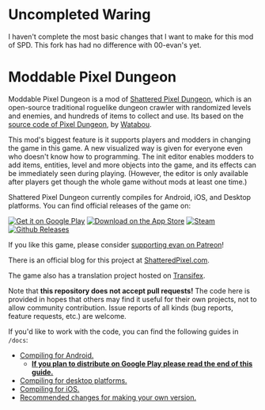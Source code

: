 # Uncompleted Waring

I haven't complete the most basic changes that I want to make for this mod of SPD. This fork has had no difference with 00-evan's yet.

# Moddable Pixel Dungeon

Moddable Pixel Dungeon is a mod of [Shattered Pixel Dungeon](https://shatteredpixel.com/shatteredpd/), which is an open-source traditional roguelike dungeon crawler with randomized levels and enemies, and hundreds of items to collect and use. Its based on the [source code of Pixel Dungeon](https://github.com/00-Evan/pixel-dungeon-gradle), by [Watabou](https://www.watabou.ru).

This mod's biggest feature is it supports players and modders in changing the game in this game. A new visualized way is given for everyone even who doesn't know how to programming. The init editor enables modders to add items, entities, level and more objects into the game, and its effects can be immediately seen during playing. (However, the editor is only available after players get though the whole game without mods at least one time.)

Shattered Pixel Dungeon currently compiles for Android, iOS, and Desktop platforms. You can find official releases of the game on:

[![Get it on Google Play](https://shatteredpixel.com/assets/images/gplay-badge.png)](https://play.google.com/store/apps/details?id=com.shatteredpixel.shatteredpixeldungeon)
[![Download on the App Store](https://shatteredpixel.com/assets/images/appstore-badge.png)](https://apps.apple.com/app/shattered-pixel-dungeon/id1563121109)
[![Steam](https://shatteredpixel.com/assets/images/steam-badge.png)](https://store.steampowered.com/app/1769170/Shattered_Pixel_Dungeon/)
[![Github Releases](https://shatteredpixel.com/assets/images/github-badge.png)](https://github.com/00-Evan/shattered-pixel-dungeon/releases)

If you like this game, please consider [supporting evan on Patreon](https://www.patreon.com/ShatteredPixel)!

There is an official blog for this project at [ShatteredPixel.com](https://www.shatteredpixel.com/blog/).

The game also has a translation project hosted on [Transifex](https://www.transifex.com/shattered-pixel/shattered-pixel-dungeon/).

Note that **this repository does not accept pull requests!** The code here is provided in hopes that others may find it useful for their own projects, not to allow community contribution. Issue reports of all kinds (bug reports, feature requests, etc.) are welcome.

If you'd like to work with the code, you can find the following guides in `/docs`:
- [Compiling for Android.](docs/getting-started-android.md)
    - **[If you plan to distribute on Google Play please read the end of this guide.](docs/getting-started-android.md#distributing-your-apk)**
- [Compiling for desktop platforms.](docs/getting-started-desktop.md)
- [Compiling for iOS.](docs/getting-started-ios.md)
- [Recommended changes for making your own version.](docs/recommended-changes.md)
